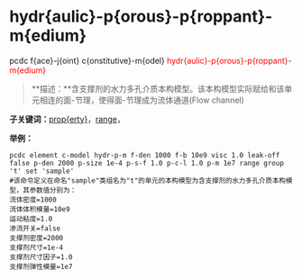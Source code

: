 # hydr{aulic}-p{orous}-p{roppant}-m{edium}
pcdc f{ace}-j{oint} c{onstitutive}-m{odel} <span style='color: red;'>hydr{aulic}-p{orous}-p{roppant}-m{edium}</span>
> **描述：**含支撑剂的水力多孔介质本构模型。该本构模型实际赋给和该单元相连的面-节理，使得面-节理成为流体通道(Flow channel)

**子关键词：**[prop{erty}](f{ace}-j{oint}/c{onstitutive}-m{odel}/hydr{aulic}-p{orous}-p{roppant}-m{edium}/prop{erty}/)，[range](range/)，


**举例：**
```
pcdc element c-model hydr-p-m f-den 1000 f-b 10e9 visc 1.0 leak-off false p-den 2000 p-size 1e-4 p-s-f 1.0 p-c-l 1.0 p-m 1e7 range group 't' set 'sample'
#该命令定义在命名"sample"类组名为"t"的单元的本构模型为含支撑剂的水力多孔介质本构模型，其参数值分别为：
流体密度=1000
流体体积模量=10e9
运动粘度=1.0
渗流开关=false
支撑剂密度=2000
支撑剂尺寸=1e-4
支撑剂尺寸因子=1.0
支撑剂弹性模量=1e7

```
